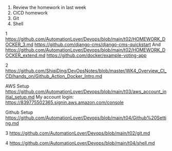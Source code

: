 

1. Review the homework in last week 
2. CICD homework
3. Git 
4. Shell 

1
https://github.com/AutomationLover/Devops/blob/main/t02/HOMEWORK_DOCKER_3.md
https://github.com/django-cms/django-cms-quickstart
And
https://github.com/AutomationLover/Devops/blob/main/t02/HOMEWORK_DOCKER_extend.md 
https://github.com/docker/example-voting-app 

2
https://github.com/ShiqiDing/DevOpsNotes/blob/master/WK4_Overview_CI_CD/hands_on/Github_Action_Docker_Intro.md

AWS Setup
https://github.com/AutomationLover/Devops/blob/main/t03/aws_account_initial_setup.md
My account login: https://839775502365.signin.aws.amazon.com/console

Github Setup
https://github.com/AutomationLover/Devops/blob/main/t04/Github%20Setting.md


3
https://github.com/AutomationLover/Devops/blob/main/t02/git.md



4
https://github.com/AutomationLover/Devops/blob/main/t04/shell.md 
